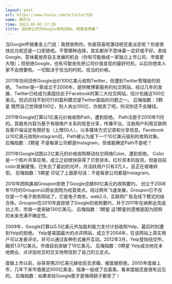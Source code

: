 ```yaml
---
layout: post
url: https://www.huxiu.com/article/320
name: 薛开元
time: 2012-05-03 17:20
title: 这6家公司对Google收购说No，明智或愚蠢？
---
```

当Google怀揣重金上门说：我想收购你。你是窃喜呢激动呢还是淡定呢？你是很快应允呢还是一口拒绝呢。不管哪种选择，其实都并不意味着一定好或不好。卖给 Google，意味着放弃自主发展的机会（你有可能做成一家独立上市公司，市值更大哦）；但拒绝Google，也有可能丧失把公司价值变现的最好时机，以后你想卖人家不会想要啦。一切取决于恰当的时机、恰当的价格。

2011年坊间流传Google出价100亿美元收购Twitter，但遭到Twitter管理层的拒绝。 Twitter是一家成立于2006年，提供微博客服务的社交网站。经过几年的发展，Twitter已经成为美国仅此于Facebook的第二大社交网站。估计也接近100亿美元。但迟迟找不到可行的盈利模式是Twitter面临的问题之一。 后悔指数：3颗星 既然自己觉得值100亿，别人肯出100亿，你就卖了吧。何况你还不会赚钱。

2011年Google打算以1亿美元价格收购Path，遭到拒绝。 Path注册于2010年11月的。其服务内容为基于有限用户关系的信息分享，传播平台。注册用户利用互联网及客户端设定有限好友（上限50人），以多媒体方式记录和分享信息。Facebook以10亿美元收购Instagram后，Path被认为是下一个10亿美元级别的收购对象。 后悔指数：2颗星 不是每家公司都是Instagram，但谁能确定Path不是呢？

2011年Google试图以2亿美元的价格收购移动社交网络Color，遭到拒绝。 Color是一个照片共享应用，成立之初很快获得了贝恩资本，红杉资本的投资。但是目前color发展缓慢，已失去了最初的光环，月活跃用户只有3万人，且正在艰难转型。 后悔指数：5颗星 印证了上面那句话：不是每家公司都是Instagram。

2010年团购鼻祖Groupon拒绝了Google总额60亿美元的收购要约。 创立于2008年11月的Groupon以网友团购为经营卖点。经过两年飞速发展，Groupon已不仅仅是一个电子商务网站了，它是电子商务，web2.0，互联网广告及线下模式的结合体。Groupon在2010年底拒绝了Google的收购要约，并于2011年在纳斯达克成功上市，市值一度突破130亿美元。 后悔指数：1颗星 这1颗星的遗憾是因为团购的未来充满不确定性。

2009年，Google打算以5.5亿美元外加盈利能力支付计划收购Yelp，最后时刻遭到Yelp的拒绝。 Yelp是美国最大的点评网站，成立于2004年，在该网站上真实用户可以发表评论，并可以通过各种形式展开互动。2012年3月，Yelp登陆纽交所，融资1.07亿美元，市值目前突破了10亿美元。 后悔指数：0颗星 Yelp成功地在本地商业、点评加社交的交叉地带找到了自己的立足点。

度娘上市以前，谷哥哥携20亿美元嫁妆前去求婚，被度娘拒绝。2005年度娘上市，几年下来市值接近500亿美金，摇身一般成了白富美，看来度娘还是很有远见的。 后悔指数：如果卖给Google那才是悔得肠子都青了！

